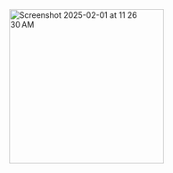 <img width="277" alt="Screenshot 2025-02-01 at 11 26 30 AM" src="https://github.com/user-attachments/assets/f724f732-0fa0-4813-bc42-04d167694cfb" />
